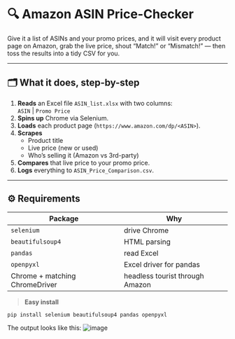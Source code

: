 # 🔍 Amazon ASIN Price-Checker

Give it a list of ASINs and your promo prices, and it will visit every product page on Amazon, grab the live price, shout “Match!” or “Mismatch!” — then toss the results into a tidy CSV for you.

---

## 🗂️  What it does, step-by-step

1. **Reads** an Excel file `ASIN_list.xlsx` with two columns:  
   `ASIN` | `Promo Price`
2. **Spins up** Chrome via Selenium.
3. **Loads** each product page (`https://www.amazon.com/dp/<ASIN>`).
4. **Scrapes**  
   * Product title  
   * Live price (new or used)  
   * Who’s selling it (Amazon vs 3rd-party)
5. **Compares** that live price to your promo price.
6. **Logs** everything to `ASIN_Price_Comparison.csv`.

---

## ⚙️  Requirements

| Package | Why |
|---------|-----|
| `selenium` | drive Chrome |
| `beautifulsoup4` | HTML parsing |
| `pandas` | read Excel |
| `openpyxl` | Excel driver for pandas |
| Chrome + matching ChromeDriver | headless tourist through Amazon |

> **Easy install**

```bash
pip install selenium beautifulsoup4 pandas openpyxl
```

The output looks like this:
![image](https://github.com/user-attachments/assets/49fd32a1-1b03-4c4a-ad1c-bb3095d77af0)

